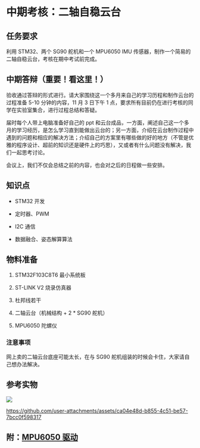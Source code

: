 # 中期考核：二轴自稳云台

## 任务要求

利用 STM32、两个 SG90 舵机和一个 MPU6050 IMU 传感器，制作一个简易的二轴自稳云台，考核在期中考试前完成。

## 中期答辩（重要！看这里！）

验收通过答辩的形式进行。请大家围绕这一个多月来自己的学习历程和制作云台的过程准备 5-10 分钟的内容，11 月 3 日下午 1 点，要求所有目前仍在进行考核的同学在实验室集合，进行过程总结和答疑。

届时每个人带上电脑准备好自己的 ppt 和云台成品，一方面，阐述自己这一个多月的学习经历，是怎么学习直到能做出云台的；另一方面，介绍在云台制作过程中遇到的问题和相应的解决方法；介绍自己的方案里有哪些做的好的地方（不管是优雅的程序设计、超前的知识还是硬件上的巧思），又或者有什么问题没有解决，我们一起思考讨论。

会议上，我们不仅会总结之前的内容，也会对之后的日程做一些安排。

## 知识点

- STM32 开发

- 定时器、PWM

- I2C 通信

- 数据融合、姿态解算算法

## 物料准备

1. STM32F103C8T6 最小系统板

2. ST-LINK V2 烧录仿真器

3. 杜邦线若干

4. 二轴云台（机械结构 + 2 \* SG90 舵机）

5. MPU6050 陀螺仪

### 注意事项

网上卖的二轴云台底座可能太长，在与 SG90 舵机组装的时候会卡住，大家请自己想办法解决。

## 参考实物

![](./assets/p1.jpg)

https://github.com/user-attachments/assets/ca04e48d-b855-4c51-be57-7bcc0f598317

## 附：[MPU6050 驱动](./assets/mpu6050)
